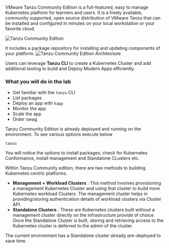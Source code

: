 VMware Tanzu Community Edition is a full-featured, easy to manage Kubernetes platform for learners and users. It is a freely available, community supported, open source distribution of VMware Tanzu that can be installed and configured in minutes on your local workstation or your favorite cloud.

![Tanzu Community Edition](images/tce-intro.png)

It includes a package repository for installing and updating components of your platform.
![Tanzu Community Edition Architecture](images/tce-architecture.png)

Users can leverage **Tanzu CLI** to create a Kubernetes Cluster and add additional tooling to build and Deploy Modern Apps efficiently.

### What you will do in the lab

- Get familiar with the `tanzu` CLI
- List packages
- Deploy an app with `kapp`
- Monitor the app
- Scale the app
- Order swag

Tanzu Community Edition is already deployed and running on the environment.
To see various options execute below

```execute
tanzu
```

You will notice the options to install packages, check for Kubernetes Conformance, install management and Standalone CLusters etc.

Within Tanzu Community edition, there are two methods to building Kubernetes centric platforms. 

* **Management + Workload Clusters** : This method involves provisioning a management Kubernetes Cluster and using that cluster to build more Kubernetes workload Clusters. The management cluster helps in providing/storing authentication details of workload clusters via Cluster API.
* **Standalone Clusters** : These are Kubernetes clusters built without a management cluster directly on the infrastructure provide of choice. Once the Standalone Cluster is built, storing and retrieving access to the Kubernetes cluster is deferred to the admin of the cluster.

The current environment has a Standalone cluster already pre-deployed to save time. 